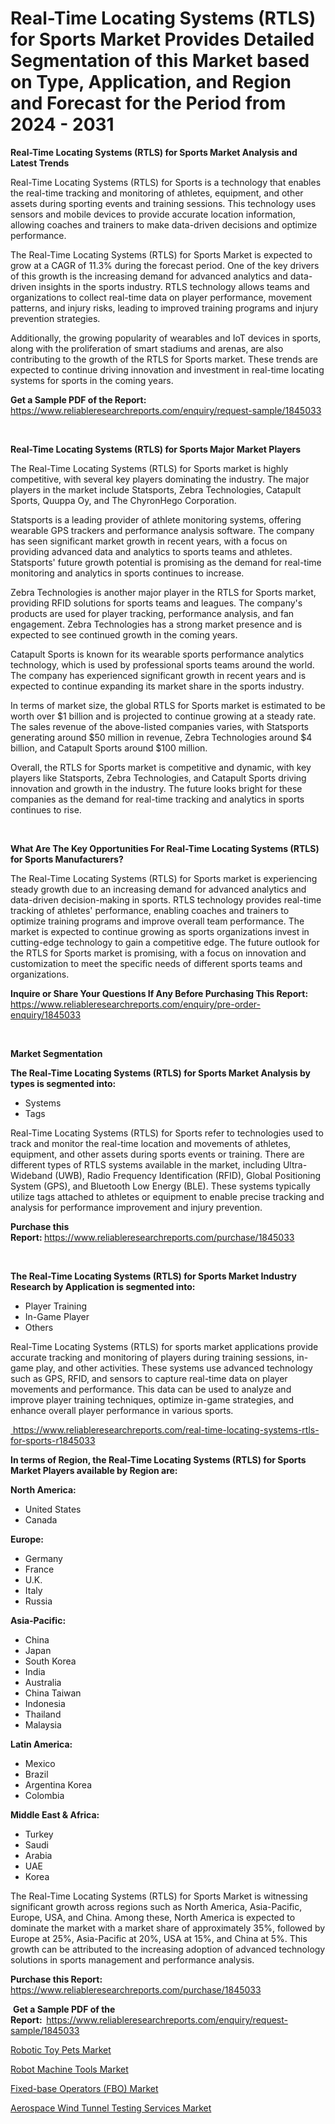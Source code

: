 <p><h1>Real-Time Locating Systems (RTLS) for Sports Market Provides Detailed Segmentation of this Market based on Type, Application, and Region and Forecast for the Period from 2024 - 2031</h1></p><p><strong>Real-Time Locating Systems (RTLS) for Sports Market Analysis and Latest Trends</strong></p>
<p><p>Real-Time Locating Systems (RTLS) for Sports is a technology that enables the real-time tracking and monitoring of athletes, equipment, and other assets during sporting events and training sessions. This technology uses sensors and mobile devices to provide accurate location information, allowing coaches and trainers to make data-driven decisions and optimize performance.</p><p>The Real-Time Locating Systems (RTLS) for Sports Market is expected to grow at a CAGR of 11.3% during the forecast period. One of the key drivers of this growth is the increasing demand for advanced analytics and data-driven insights in the sports industry. RTLS technology allows teams and organizations to collect real-time data on player performance, movement patterns, and injury risks, leading to improved training programs and injury prevention strategies.</p><p>Additionally, the growing popularity of wearables and IoT devices in sports, along with the proliferation of smart stadiums and arenas, are also contributing to the growth of the RTLS for Sports market. These trends are expected to continue driving innovation and investment in real-time locating systems for sports in the coming years.</p></p>
<p><strong>Get a Sample PDF of the Report:&nbsp;</strong> <a href="https://www.reliableresearchreports.com/enquiry/request-sample/1845033">https://www.reliableresearchreports.com/enquiry/request-sample/1845033</a></p>
<p>&nbsp;</p>
<p><strong>Real-Time Locating Systems (RTLS) for Sports Major Market Players</strong></p>
<p><p>The Real-Time Locating Systems (RTLS) for Sports market is highly competitive, with several key players dominating the industry. The major players in the market include Statsports, Zebra Technologies, Catapult Sports, Quuppa Oy, and The ChyronHego Corporation.</p><p>Statsports is a leading provider of athlete monitoring systems, offering wearable GPS trackers and performance analysis software. The company has seen significant market growth in recent years, with a focus on providing advanced data and analytics to sports teams and athletes. Statsports' future growth potential is promising as the demand for real-time monitoring and analytics in sports continues to increase.</p><p>Zebra Technologies is another major player in the RTLS for Sports market, providing RFID solutions for sports teams and leagues. The company's products are used for player tracking, performance analysis, and fan engagement. Zebra Technologies has a strong market presence and is expected to see continued growth in the coming years.</p><p>Catapult Sports is known for its wearable sports performance analytics technology, which is used by professional sports teams around the world. The company has experienced significant growth in recent years and is expected to continue expanding its market share in the sports industry.</p><p>In terms of market size, the global RTLS for Sports market is estimated to be worth over $1 billion and is projected to continue growing at a steady rate. The sales revenue of the above-listed companies varies, with Statsports generating around $50 million in revenue, Zebra Technologies around $4 billion, and Catapult Sports around $100 million.</p><p>Overall, the RTLS for Sports market is competitive and dynamic, with key players like Statsports, Zebra Technologies, and Catapult Sports driving innovation and growth in the industry. The future looks bright for these companies as the demand for real-time tracking and analytics in sports continues to rise.</p></p>
<p>&nbsp;</p>
<p><strong>What Are The Key Opportunities For Real-Time Locating Systems (RTLS) for Sports Manufacturers?</strong></p>
<p><p>The Real-Time Locating Systems (RTLS) for Sports market is experiencing steady growth due to an increasing demand for advanced analytics and data-driven decision-making in sports. RTLS technology provides real-time tracking of athletes' performance, enabling coaches and trainers to optimize training programs and improve overall team performance. The market is expected to continue growing as sports organizations invest in cutting-edge technology to gain a competitive edge. The future outlook for the RTLS for Sports market is promising, with a focus on innovation and customization to meet the specific needs of different sports teams and organizations.</p></p>
<p><strong>Inquire or Share Your Questions If Any Before Purchasing This Report:</strong> <a href="https://www.reliableresearchreports.com/enquiry/pre-order-enquiry/1845033">https://www.reliableresearchreports.com/enquiry/pre-order-enquiry/1845033</a></p>
<p>&nbsp;</p>
<p><strong>Market Segmentation</strong></p>
<p><strong>The Real-Time Locating Systems (RTLS) for Sports Market Analysis by types is segmented into:</strong></p>
<p><ul><li>Systems</li><li>Tags</li></ul></p>
<p><p>Real-Time Locating Systems (RTLS) for Sports refer to technologies used to track and monitor the real-time location and movements of athletes, equipment, and other assets during sports events or training. There are different types of RTLS systems available in the market, including Ultra-Wideband (UWB), Radio Frequency Identification (RFID), Global Positioning System (GPS), and Bluetooth Low Energy (BLE). These systems typically utilize tags attached to athletes or equipment to enable precise tracking and analysis for performance improvement and injury prevention.</p></p>
<p><strong>Purchase this Report:&nbsp;</strong><a href="https://www.reliableresearchreports.com/purchase/1845033">https://www.reliableresearchreports.com/purchase/1845033</a></p>
<p>&nbsp;</p>
<p><strong>The Real-Time Locating Systems (RTLS) for Sports Market Industry Research by Application is segmented into:</strong></p>
<p><ul><li>Player Training</li><li>In-Game Player</li><li>Others</li></ul></p>
<p><p>Real-Time Locating Systems (RTLS) for sports market applications provide accurate tracking and monitoring of players during training sessions, in-game play, and other activities. These systems use advanced technology such as GPS, RFID, and sensors to capture real-time data on player movements and performance. This data can be used to analyze and improve player training techniques, optimize in-game strategies, and enhance overall player performance in various sports.</p></p>
<p><a href="https://www.reliableresearchreports.com/real-time-locating-systems-rtls-for-sports-r1845033">&nbsp;https://www.reliableresearchreports.com/real-time-locating-systems-rtls-for-sports-r1845033</a></p>
<p><strong>In terms of Region, the Real-Time Locating Systems (RTLS) for Sports Market Players available by Region are:</strong></p>
<p>
    <p> <strong> North America: </strong>
        <ul>
            <li>United States</li>
            <li>Canada</li>
        </ul>
        </p> 
    <p> <strong> Europe: </strong>
        <ul>
            <li>Germany</li>
            <li>France</li>
            <li>U.K.</li>
            <li>Italy</li>
            <li>Russia</li>
        </ul>
        </p> 
    <p> <strong> Asia-Pacific: </strong>
        <ul>
            <li>China</li>
            <li>Japan</li>
            <li>South Korea</li>
            <li>India</li>
            <li>Australia</li>
            <li>China Taiwan</li>
            <li>Indonesia</li>
            <li>Thailand</li>
            <li>Malaysia</li>
        </ul>
        </p> 
    <p> <strong> Latin America: </strong>
        <ul>
            <li>Mexico</li>
            <li>Brazil</li>
            <li>Argentina Korea</li>
            <li>Colombia</li>
        </ul>
        </p> 
    <p> <strong> Middle East & Africa: </strong>
        <ul>
            <li>Turkey</li>
            <li>Saudi</li>
            <li>Arabia</li>
            <li>UAE</li>
            <li>Korea</li>
        </ul>
    </p>
    </p>
<p><p>The Real-Time Locating Systems (RTLS) for Sports Market is witnessing significant growth across regions such as North America, Asia-Pacific, Europe, USA, and China. Among these, North America is expected to dominate the market with a market share of approximately 35%, followed by Europe at 25%, Asia-Pacific at 20%, USA at 15%, and China at 5%. This growth can be attributed to the increasing adoption of advanced technology solutions in sports management and performance analysis.</p></p>
<p><strong>Purchase this Report: </strong><a href="https://www.reliableresearchreports.com/purchase/1845033">https://www.reliableresearchreports.com/purchase/1845033</a></p>
<p>&nbsp;<strong>Get a Sample PDF of the Report:&nbsp;&nbsp;</strong><a href="https://www.reliableresearchreports.com/enquiry/request-sample/1845033">https://www.reliableresearchreports.com/enquiry/request-sample/1845033</a></p>
<p><strong></strong></p>
<p><p><a href="https://www.linkedin.com/pulse/robotic-toy-pets-market-research-report-provides-critical-insights-ocfdf">Robotic Toy Pets Market</a></p><p><a href="https://www.linkedin.com/pulse/robot-machine-tools-market-centers-aspects-growth-share-opportunity-ap1tf">Robot Machine Tools Market</a></p><p><a href="https://github.com/SashaBeier2023/Market-Research-Report-List-1/blob/main/fixed-base-operators-fbo-market.md">Fixed-base Operators (FBO) Market</a></p><p><a href="https://github.com/singletonthaxterkelliehr2df/Market-Research-Report-List-2/blob/main/aerospace-wind-tunnel-testing-services-market.md">Aerospace Wind Tunnel Testing Services Market</a></p></p>